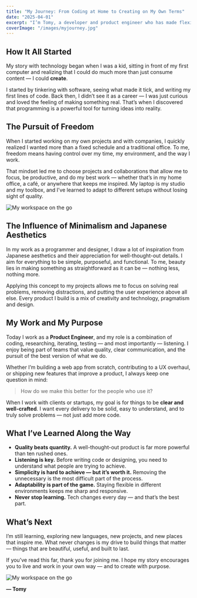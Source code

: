 ```yaml
---
title: "My Journey: From Coding at Home to Creating on My Own Terms"
date: "2025-04-01"
excerpt: "I’m Tomy, a developer and product engineer who has made flexibility, minimalism, and thoughtful work my way of life."
coverImage: "/images/myjourney.jpg"
---
```






## How It All Started

My story with technology began when I was a kid, sitting in front of my first computer and realizing that I could do much more than just consume content — I could **create**.

I started by tinkering with software, seeing what made it tick, and writing my first lines of code. Back then, I didn’t see it as a career — I was just curious and loved the feeling of making something real. That’s when I discovered that programming is a powerful tool for turning ideas into reality.

## The Pursuit of Freedom

When I started working on my own projects and with companies, I quickly realized I wanted more than a fixed schedule and a traditional office. To me, freedom means having control over my time, my environment, and the way I work.

That mindset led me to choose projects and collaborations that allow me to focus, be productive, and do my best work — whether that’s in my home office, a café, or anywhere that keeps me inspired. My laptop is my studio and my toolbox, and I’ve learned to adapt to different setups without losing sight of quality.

![My workspace on the go](https://images.unsplash.com/photo-1523726491678-bf852e717f6a?q=80&w=1740&auto=format&fit=crop&ixlib=rb-4.1.0&ixid=M3wxMjA3fDB8MHxwaG90by1wYWdlfHx8fGVufDB8fHx8fA%3D%3D)

## The Influence of Minimalism and Japanese Aesthetics

In my work as a programmer and designer, I draw a lot of inspiration from Japanese aesthetics and their appreciation for well-thought-out details. I aim for everything to be simple, purposeful, and functional. To me, beauty lies in making something as straightforward as it can be — nothing less, nothing more.

Applying this concept to my projects allows me to focus on solving real problems, removing distractions, and putting the user experience above all else. Every product I build is a mix of creativity and technology, pragmatism and design.

## My Work and My Purpose

Today I work as a **Product Engineer**, and my role is a combination of coding, researching, iterating, testing — and most importantly — listening. I enjoy being part of teams that value quality, clear communication, and the pursuit of the best version of what we do.

Whether I’m building a web app from scratch, contributing to a UX overhaul, or shipping new features that improve a product, I always keep one question in mind:  
> How do we make this better for the people who use it?

When I work with clients or startups, my goal is for things to be **clear and well-crafted**. I want every delivery to be solid, easy to understand, and to truly solve problems — not just add more code.

## What I’ve Learned Along the Way

- **Quality beats quantity.** A well-thought-out product is far more powerful than ten rushed ones.
- **Listening is key.** Before writing code or designing, you need to understand what people are trying to achieve.
- **Simplicity is hard to achieve — but it’s worth it.** Removing the unnecessary is the most difficult part of the process.
- **Adaptability is part of the game.** Staying flexible in different environments keeps me sharp and responsive.
- **Never stop learning.** Tech changes every day — and that’s the best part.

## What’s Next

I’m still learning, exploring new languages, new projects, and new places that inspire me. What never changes is my drive to build things that matter — things that are beautiful, useful, and built to last.

If you’ve read this far, thank you for joining me. I hope my story encourages you to live and work in your own way — and to create with purpose.

![My workspace on the go](https://images.unsplash.com/photo-1690228254548-31ef53e40cd1?q=80&w=1142&auto=format&fit=crop&ixlib=rb-4.1.0&ixid=M3wxMjA3fDB8MHxwaG90by1wYWdlfHx8fGVufDB8fHx8fA%3D%3D)

**— Tomy**